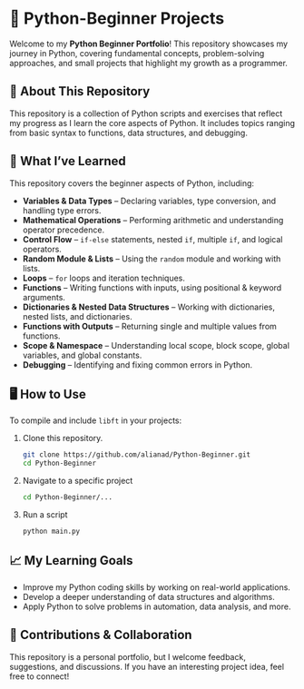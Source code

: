 # 🐍 Python-Beginner Projects
Welcome to my **Python Beginner Portfolio**! This repository showcases my journey in Python, covering fundamental concepts, problem-solving approaches, and small projects that highlight my growth as a programmer.


## 🚀 About This Repository
This repository is a collection of Python scripts and exercises that reflect my progress as I learn the core aspects of Python. 
It includes topics ranging from basic syntax to functions, data structures, and debugging.


## 📂 What I’ve Learned

This repository covers the beginner aspects of Python, including:

- **Variables & Data Types** – Declaring variables, type conversion, and handling type errors.
- **Mathematical Operations** – Performing arithmetic and understanding operator precedence.
- **Control Flow** – `if-else` statements, nested `if`, multiple `if`, and logical operators.
- **Random Module & Lists** – Using the `random` module and working with lists.
- **Loops** – `for` loops and iteration techniques.
- **Functions** – Writing functions with inputs, using positional & keyword arguments.
- **Dictionaries & Nested Data Structures** – Working with dictionaries, nested lists, and dictionaries.
- **Functions with Outputs** – Returning single and multiple values from functions.
- **Scope & Namespace** – Understanding local scope, block scope, global variables, and global constants.
- **Debugging** – Identifying and fixing common errors in Python.


## 🖥️ How to Use
To compile and include `libft` in your projects:

1. Clone this repository.
   ```bash
   git clone https://github.com/alianad/Python-Beginner.git
   cd Python-Beginner

2. Navigate to a specific project
   ```bash
   cd Python-Beginner/...

3. Run a script
   ```bash
   python main.py


## 📈 My Learning Goals
- Improve my Python coding skills by working on real-world applications.
- Develop a deeper understanding of data structures and algorithms.
- Apply Python to solve problems in automation, data analysis, and more.


## 🤝 Contributions & Collaboration
This repository is a personal portfolio, but I welcome feedback, suggestions, and discussions. If you have an interesting project idea, feel free to connect!

